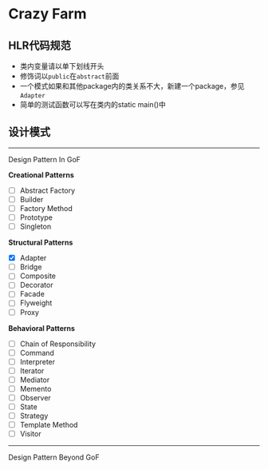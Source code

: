# Crazy Farm

## HLR代码规范

- 类内变量请以单下划线开头
- 修饰词以`public`在`abstract`前面
- 一个模式如果和其他package内的类关系不大，新建一个package，参见`Adapter`
- 简单的测试函数可以写在类内的static main()中

## 设计模式

---
Design Pattern In GoF

**Creational Patterns**
- [ ] Abstract Factory
- [ ] Builder
- [ ] Factory Method
- [ ] Prototype
- [ ] Singleton

**Structural Patterns**

- [x] Adapter
- [ ] Bridge
- [ ] Composite
- [ ] Decorator
- [ ] Facade
- [ ] Flyweight
- [ ] Proxy

**Behavioral Patterns**

- [ ] Chain of Responsibility
- [ ] Command
- [ ] Interpreter
- [ ] Iterator
- [ ] Mediator
- [ ] Memento
- [ ] Observer
- [ ] State
- [ ] Strategy
- [ ] Template Method
- [ ] Visitor

---
Design Pattern Beyond GoF

